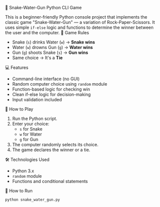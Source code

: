 🐍 Snake-Water-Gun Python CLI Game

This is a beginner-friendly Python console project that implements the classic game "Snake-Water-Gun" — a variation of Rock-Paper-Scissors. It uses simple `if-else` logic and functions to determine the winner between the user and the computer.
🎯 Game Rules

- Snake (`s`) drinks Water (`w`) → **Snake wins**
- Water (`w`) drowns Gun (`g`) → **Water wins**
- Gun (`g`) shoots Snake (`s`) → **Gun wins**
- Same choice → It's a **Tie**

 💻 Features

- Command-line interface (no GUI)
- Random computer choice using `random` module
- Function-based logic for checking win
- Clean if-else logic for decision-making
- Input validation included

 🚀 How to Play

1. Run the Python script.
2. Enter your choice:
   - `s` for Snake
   - `w` for Water
   - `g` for Gun
3. The computer randomly selects its choice.
4. The game declares the winner or a tie.

🛠 Technologies Used

- Python 3.x
- `random` module
- Functions and conditional statements

 📁 How to Run

```bash
python snake_water_gun.py
